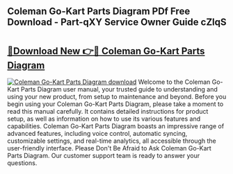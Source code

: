 ## Coleman Go-Kart Parts Diagram PDf Free Download - Part-qXY Service Owner Guide cZlqS

# <h2><a href="http://dfn2y8.blite.top/?on=Coleman+Go-Kart+Parts+Diagram">🔗Download New 👉🔴 Coleman Go-Kart Parts Diagram</a></h2>

[![Coleman Go-Kart Parts Diagram download](https://i.imgur.com/lujVjoI.png)](http://dfn2y8.blite.top/?on=Coleman+Go-Kart+Parts+Diagram)
Welcome to the Coleman Go-Kart Parts Diagram user manual, your trusted guide to understanding and using your new product, from setup to maintenance and beyond. Before you begin using your Coleman Go-Kart Parts Diagram, please take a moment to read this manual carefully. It contains detailed instructions for product setup, as well as information on how to use its various features and capabilities. Coleman Go-Kart Parts Diagram boasts an impressive range of advanced features, including voice control, automatic syncing, customizable settings, and real-time analytics, all accessible through the user-friendly interface. Please Don't Be Afraid to Ask Coleman Go-Kart Parts Diagram. Our customer support team is ready to answer your questions.
